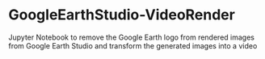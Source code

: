 # GoogleEarthStudio-VideoRender
Jupyter Notebook to remove the Google Earth logo from rendered images from Google Earth Studio and transform the generated images into a video
